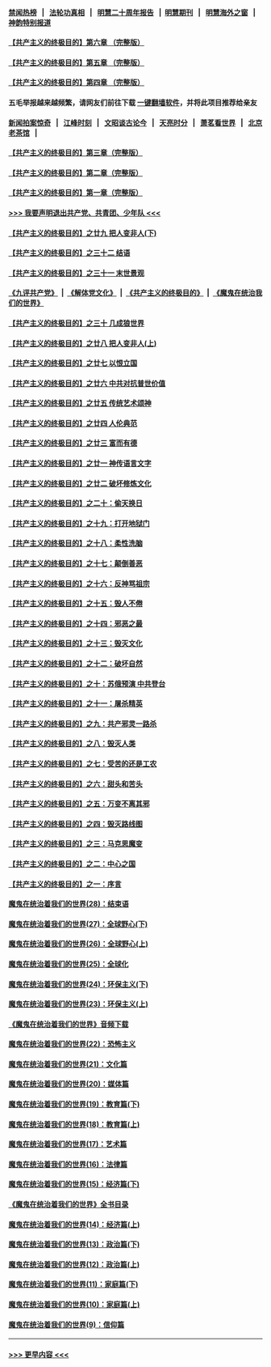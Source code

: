 #### [禁闻热榜](热点新闻.md?=0)  &nbsp;&nbsp;|&nbsp;&nbsp; [法轮功真相](https://github.com/gfw-breaker/truth/blob/master/README.md?=0) &nbsp;&nbsp;|&nbsp;&nbsp; [明慧二十周年报告](https://github.com/gfw-breaker/mh-reports/blob/master/README.md?=0) &nbsp;&nbsp;|&nbsp;&nbsp;[明慧期刊](https://github.com/gfw-breaker/mh-qikan) &nbsp;&nbsp;|&nbsp;&nbsp; [明慧海外之窗](https://github.com/gfw-breaker/mh-news/blob/master/README.md?=0) &nbsp;&nbsp;|&nbsp;&nbsp; [神韵特别报道](https://github.com/gfw-breaker/mh-news/blob/master/shenyun.md?=0)
#### [【共产主义的终极目的】第六章 （完整版）](../pages/nsc422/n11428913.md?t=03072031) 
#### [【共产主义的终极目的】第五章 （完整版）](../pages/nsc422/n11428912.md?t=03072031) 
#### [【共产主义的终极目的】第四章 （完整版）](../pages/nsc422/n11428907.md?t=03072031) 
#### 五毛举报越来越频繁，请网友们前往下载 [一键翻墙软件](https://github.com/gfw-breaker/ssr-accounts)，并将此项目推荐给亲友
#### [新闻拍案惊奇](https://github.com/gfw-breaker/banned-news/blob/master/pages/link4.md) &nbsp;&nbsp;|&nbsp;&nbsp; [江峰时刻](https://github.com/gfw-breaker/banned-news/blob/master/pages/link4.md) &nbsp;&nbsp;|&nbsp;&nbsp; [文昭谈古论今](https://github.com/gfw-breaker/banned-news/blob/master/pages/link4.md) &nbsp;&nbsp;|&nbsp;&nbsp; [天亮时分](https://github.com/gfw-breaker/banned-news/blob/master/pages/link4.md) &nbsp;&nbsp;|&nbsp;&nbsp; [萧茗看世界](https://github.com/gfw-breaker/banned-news/blob/master/pages/link4.md) &nbsp;&nbsp;|&nbsp;&nbsp; [北京老茶馆](https://github.com/gfw-breaker/banned-news/blob/master/pages/link4.md) &nbsp;&nbsp;|&nbsp;&nbsp; 
#### [【共产主义的终极目的】第三章（完整版）](../pages/nsc422/n11428848.md?t=03072031) 
#### [【共产主义的终极目的】第二章（完整版）](../pages/nsc422/n11428831.md?t=03072031) 
#### [【共产主义的终极目的】第一章（完整版）](../pages/nsc422/n11417651.md?t=03072031) 
#### [>>> 我要声明退出共产党、共青团、少年队 <<<](https://github.com/begood0513/goodnews/blob/master/quit/letter.md) 
#### [【共产主义的终极目的】之廿九 把人变非人(下)](../pages/nsc422/n11344140.md?t=03072031) 
#### [【共产主义的终极目的】之三十二 结语](../pages/nsc422/n11360535.md?t=03072031) 
#### [【共产主义的终极目的】之三十一 末世景观](../pages/nsc422/n11351129.md?t=03072031) 
#### [《九评共产党》](https://github.com/begood0513/9ping.md/blob/master/README.md) &nbsp;|&nbsp; [《解体党文化》](../../../../jtdwh.md/blob/master/README.md)  &nbsp;|&nbsp; [《共产主义的终极目的》](../../../../gczydzjmd.md/blob/master/README.md) &nbsp;|&nbsp; [《魔鬼在统治我们的世界》](../../../../mgztzwmdsj.md/blob/master/README.md) 
#### [【共产主义的终极目的】之三十 几成狼世界](../pages/nsc422/n11348280.md?t=03072031) 
#### [【共产主义的终极目的】之廿八 把人变非人(上)](../pages/nsc422/n11340492.md?t=03072031) 
#### [【共产主义的终极目的】之廿七 以恨立国](../pages/nsc422/n11336944.md?t=03072031) 
#### [【共产主义的终极目的】之廿六 中共对抗普世价值](../pages/nsc422/n11324785.md?t=03072031) 
#### [【共产主义的终极目的】之廿五 传统艺术颂神](../pages/nsc422/n11296396.md?t=03072031) 
#### [【共产主义的终极目的】之廿四 人伦典范](../pages/nsc422/n11296397.md?t=03072031) 
#### [【共产主义的终极目的】之廿三 富而有德](../pages/nsc422/n11283598.md?t=03072031) 
#### [【共产主义的终极目的】之廿一 神传语言文字](../pages/nsc422/n11263265.md?t=03072031) 
#### [【共产主义的终极目的】之廿二 破坏修炼文化](../pages/nsc422/n11245728.md?t=03072031) 
#### [【共产主义的终极目的】之二十：偷天换日](../pages/nsc422/n11238846.md?t=03072031) 
#### [【共产主义的终极目的】之十九：打开地狱门](../pages/nsc422/n11206376.md?t=03072031) 
#### [【共产主义的终极目的】之十八：柔性洗脑](../pages/nsc422/n11199994.md?t=03072031) 
#### [【共产主义的终极目的】之十七：颠倒善恶](../pages/nsc422/n11179782.md?t=03072031) 
#### [【共产主义的终极目的】之十六：反神骂祖宗](../pages/nsc422/n11166798.md?t=03072031) 
#### [【共产主义的终极目的】之十五：毁人不倦](../pages/nsc422/n11166792.md?t=03072031) 
#### [【共产主义的终极目的】之十四：邪恶之最](../pages/nsc422/n11150249.md?t=03072031) 
#### [【共产主义的终极目的】之十三：毁灭文化](../pages/nsc422/n11135227.md?t=03072031) 
#### [【共产主义的终极目的】之十二：破坏自然](../pages/nsc422/n11135214.md?t=03072031) 
#### [【共产主义的终极目的】之十：苏俄预演 中共登台](../pages/nsc422/n11118424.md?t=03072031) 
#### [【共产主义的终极目的】之十一：屠杀精英](../pages/nsc422/n11118442.md?t=03072031) 
#### [【共产主义的终极目的】之九：共产邪灵一路杀](../pages/nsc422/n11114139.md?t=03072031) 
#### [【共产主义的终极目的】之八：毁灭人类](../pages/nsc422/n11108503.md?t=03072031) 
#### [【共产主义的终极目的】之七：受苦的还是工农](../pages/nsc422/n11101809.md?t=03072031) 
#### [【共产主义的终极目的】之六：甜头和苦头](../pages/nsc422/n11096971.md?t=03072031) 
#### [【共产主义的终极目的】之五：万变不离其邪](../pages/nsc422/n11091285.md?t=03072031) 
#### [【共产主义的终极目的】之四：毁灭路线图](../pages/nsc422/n11086284.md?t=03072031) 
#### [【共产主义的终极目的】之三：马克思魔变](../pages/nsc422/n11061941.md?t=03072031) 
#### [【共产主义的终极目的】之二：中心之国](../pages/nsc422/n11047728.md?t=03072031) 
#### [【共产主义的终极目的】之一：序言](../pages/nsc422/n11086077.md?t=03072031) 
#### [魔鬼在统治着我们的世界(28)：结束语](../pages/nsc422/n10936246.md?t=03072031) 
#### [魔鬼在统治着我们的世界(27)：全球野心(下)](../pages/nsc422/n10928319.md?t=03072031) 
#### [魔鬼在统治着我们的世界(26)：全球野心(上)](../pages/nsc422/n10900318.md?t=03072031) 
#### [魔鬼在统治着我们的世界(25)：全球化](../pages/nsc422/n10788205.md?t=03072031) 
#### [魔鬼在统治着我们的世界(24)：环保主义(下)](../pages/nsc422/n10695307.md?t=03072031) 
#### [魔鬼在统治着我们的世界(23)：环保主义(上)](../pages/nsc422/n10688613.md?t=03072031) 
#### [《魔鬼在统治着我们的世界》音频下载](../pages/nsc422/n10635553.md?t=03072031) 
#### [魔鬼在统治着我们的世界(22)：恐怖主义](../pages/nsc422/n10614727.md?t=03072031) 
#### [魔鬼在统治着我们的世界(21)：文化篇](../pages/nsc422/n10597706.md?t=03072031) 
#### [魔鬼在统治着我们的世界(20)：媒体篇](../pages/nsc422/n10586579.md?t=03072031) 
#### [魔鬼在统治着我们的世界(19)：教育篇(下)](../pages/nsc422/n10564808.md?t=03072031) 
#### [魔鬼在统治着我们的世界(18)：教育篇(上)](../pages/nsc422/n10526970.md?t=03072031) 
#### [魔鬼在统治着我们的世界(17)：艺术篇](../pages/nsc422/n10499093.md?t=03072031) 
#### [魔鬼在统治着我们的世界(16)：法律篇](../pages/nsc422/n10485969.md?t=03072031) 
#### [魔鬼在统治着我们的世界(15)：经济篇(下)](../pages/nsc422/n10469975.md?t=03072031) 
#### [《魔鬼在统治着我们的世界》全书目录](../pages/nsc422/n10464261.md?t=03072031) 
#### [魔鬼在统治着我们的世界(14)：经济篇(上)](../pages/nsc422/n10457370.md?t=03072031) 
#### [魔鬼在统治着我们的世界(13)：政治篇(下)](../pages/nsc422/n10448270.md?t=03072031) 
#### [魔鬼在统治着我们的世界(12)：政治篇(上)](../pages/nsc422/n10444576.md?t=03072031) 
#### [魔鬼在统治着我们的世界(11)：家庭篇(下)](../pages/nsc422/n10440961.md?t=03072031) 
#### [魔鬼在统治着我们的世界(10)：家庭篇(上)](../pages/nsc422/n10435448.md?t=03072031) 
#### [魔鬼在统治着我们的世界(9)：信仰篇](../pages/nsc422/n10432159.md?t=03072031) 

----
#### [ >>> 更早内容 <<< ](../indexes/nsc422-earlier.md)
